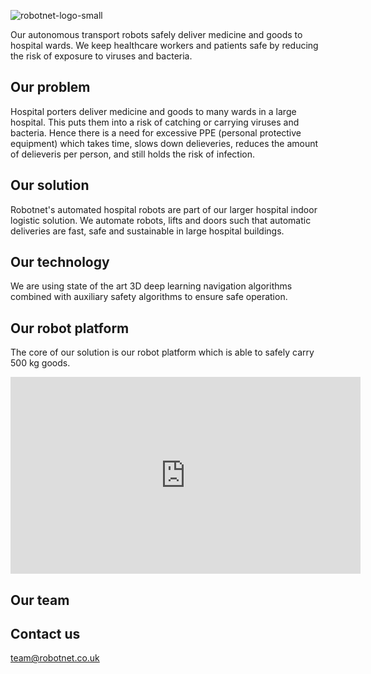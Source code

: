 ![robotnet-logo-small](https://user-images.githubusercontent.com/11771536/138139185-ffbca74d-9aec-491a-9a41-abfe203fc545.png)


Our autonomous transport robots safely deliver medicine and goods to hospital wards. We keep healthcare workers and patients safe by reducing the risk of exposure to viruses and bacteria.

## Our problem

Hospital porters deliver medicine and goods to many wards in a large hospital. This puts them into a risk of catching or carrying viruses and bacteria. Hence there is a need for excessive PPE (personal protective equipment) which takes time, slows down delieveries, reduces the amount of delieveris per person, and still holds the risk of infection.

## Our solution

Robotnet's automated hospital robots are part of our larger hospital indoor logistic solution. We automate robots, lifts and doors such that automatic deliveries are fast, safe and sustainable in large hospital buildings.

## Our technology

We are using state of the art 3D deep learning navigation algorithms combined with auxiliary safety algorithms to ensure safe operation.

## Our robot platform

The core of our solution is our robot platform which is able to safely carry 500 kg goods.

<iframe width="560" height="315" src="https://www.youtube.com/embed/sohkfSJNnZ8" title="YouTube video player" frameborder="0" allow="accelerometer; autoplay; clipboard-write; encrypted-media; gyroscope; picture-in-picture" allowfullscreen></iframe>

## Our team


## Contact us

team@robotnet.co.uk
